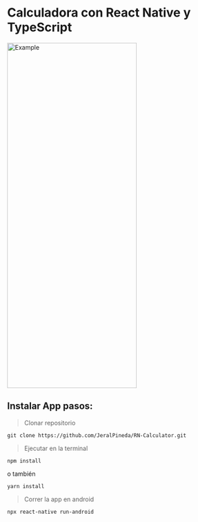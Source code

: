 # Calculadora con React Native y TypeScript

  <image src='./src/assets/calculadora-ios.jpeg' alt='Example' width='300' height='800' />

## Instalar App pasos:

> Clonar repositorio

```
git clone https://github.com/JeralPineda/RN-Calculator.git
```

> Ejecutar en la terminal

```
npm install
```

o también

```
yarn install
```

> Correr la app en android

```
npx react-native run-android
```
